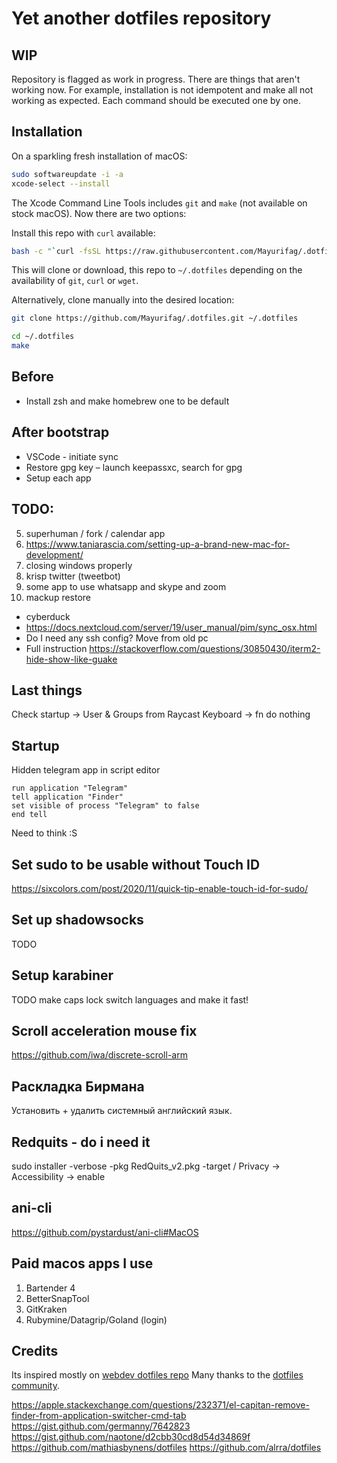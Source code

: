 # Yet another dotfiles repository

## WIP

Repository is flagged as work in progress. There are things that aren't working now. For example, installation is not
idempotent and make all not working as expected. Each command should be executed one by one.

## Installation

On a sparkling fresh installation of macOS:

```bash
sudo softwareupdate -i -a
xcode-select --install
```

The Xcode Command Line Tools includes `git` and `make` (not available on stock macOS). Now there are two options:

Install this repo with `curl` available:

```bash
bash -c "`curl -fsSL https://raw.githubusercontent.com/Mayurifag/.dotfiles/master/remote-install.sh`"
```

This will clone or download, this repo to `~/.dotfiles` depending on the availability of `git`, `curl` or `wget`.

Alternatively, clone manually into the desired location:

```bash
git clone https://github.com/Mayurifag/.dotfiles.git ~/.dotfiles
```

```bash
cd ~/.dotfiles
make
```

## Before

* Install zsh and make homebrew one to be default

## After bootstrap

* VSCode - initiate sync
* Restore gpg key – launch keepassxc, search for gpg
* Setup each app

## TODO:

5) superhuman / fork / calendar app
7) https://www.taniarascia.com/setting-up-a-brand-new-mac-for-development/
12) closing windows properly
13) krisp twitter (tweetbot)
14) some app to use whatsapp and skype and zoom
16) mackup restore
* cyberduck
* https://docs.nextcloud.com/server/19/user_manual/pim/sync_osx.html
* Do I need any ssh config? Move from old pc
* Full instruction <https://stackoverflow.com/questions/30850430/iterm2-hide-show-like-guake>

## Last things

Check startup -> User & Groups from Raycast
Keyboard -> fn do nothing

## Startup

Hidden telegram app in script editor

```
run application "Telegram"
tell application "Finder"
set visible of process "Telegram" to false
end tell
```

Need to think :S

## Set sudo to be usable without Touch ID

<https://sixcolors.com/post/2020/11/quick-tip-enable-touch-id-for-sudo/>

## Set up shadowsocks

TODO

## Setup karabiner

TODO
make caps lock switch languages and make it fast!

## Scroll acceleration mouse fix

<https://github.com/iwa/discrete-scroll-arm>

## Раскладка Бирмана

Установить + удалить системный английский язык.

## Redquits - do i need it

sudo installer -verbose -pkg RedQuits_v2.pkg -target /
Privacy -> Accessibility -> enable

## ani-cli

<https://github.com/pystardust/ani-cli#MacOS>

## Paid macos apps I use

1) Bartender 4
2) BetterSnapTool
3) GitKraken
4) Rubymine/Datagrip/Goland (login)

## Credits

Its inspired mostly on [webdev dotfiles repo](https://github.com/webpro/dotfiles)
Many thanks to the [dotfiles community](https://dotfiles.github.io).

https://apple.stackexchange.com/questions/232371/el-capitan-remove-finder-from-application-switcher-cmd-tab
https://gist.github.com/germanny/7642823
https://gist.github.com/naotone/d2cbb30cd8d54d34869f
https://github.com/mathiasbynens/dotfiles
https://github.com/alrra/dotfiles
